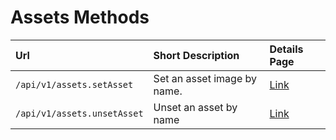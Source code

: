 # Assets Methods

| Url                         | Short Description                                  | Details Page                               |
| :-------------------------- | :------------------------------------------------- | :----------------------------------------- |
| `/api/v1/assets.setAsset`   | Set an asset image by name.                        | [Link](setasset/)                          |
| `/api/v1/assets.unsetAsset` | Unset an asset by name                             | [Link](unsetasset/)                        |